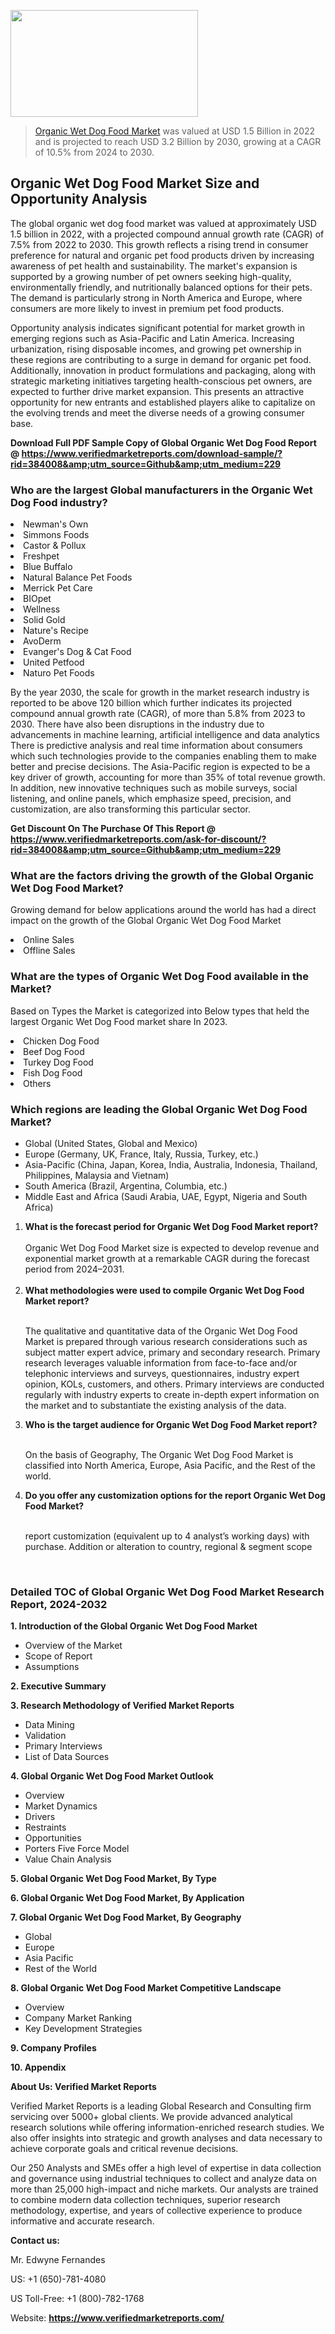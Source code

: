<img src="https://ffe5etoiles.com/wp-content/uploads/2024/12/MST1-300x171.png" alt="" width="300" height="171" class="alignnone size-medium wp-image-20088" /><blockquote><p><p><a href="https://www.verifiedmarketreports.com/download-sample/?rid=384008&utm_source=Github&utm_medium=229" target="_blank">Organic Wet Dog Food Market</a> was valued at USD 1.5 Billion in 2022 and is projected to reach USD 3.2 Billion by 2030, growing at a CAGR of 10.5% from 2024 to 2030.</p></blockquote><p><h2>Organic Wet Dog Food Market Size and Opportunity Analysis</h2><p>The global organic wet dog food market was valued at approximately USD 1.5 billion in 2022, with a projected compound annual growth rate (CAGR) of 7.5% from 2022 to 2030. This growth reflects a rising trend in consumer preference for natural and organic pet food products driven by increasing awareness of pet health and sustainability. The market's expansion is supported by a growing number of pet owners seeking high-quality, environmentally friendly, and nutritionally balanced options for their pets. The demand is particularly strong in North America and Europe, where consumers are more likely to invest in premium pet food products.</p><p>Opportunity analysis indicates significant potential for market growth in emerging regions such as Asia-Pacific and Latin America. Increasing urbanization, rising disposable incomes, and growing pet ownership in these regions are contributing to a surge in demand for organic pet food. Additionally, innovation in product formulations and packaging, along with strategic marketing initiatives targeting health-conscious pet owners, are expected to further drive market expansion. This presents an attractive opportunity for new entrants and established players alike to capitalize on the evolving trends and meet the diverse needs of a growing consumer base.</p></p><p class=""><strong>Download Full PDF Sample Copy of Global Organic Wet Dog Food Report @ <a href="https://www.verifiedmarketreports.com/download-sample/?rid=384008&amp;utm_source=Github&amp;utm_medium=229" target="_blank">https://www.verifiedmarketreports.com/download-sample/?rid=384008&amp;utm_source=Github&amp;utm_medium=229</a></strong></p><h3 id="" class="">Who are the largest Global manufacturers in the Organic Wet Dog Food industry?</h3><p><li>Newman's Own</li><li> Simmons Foods</li><li> Castor & Pollux</li><li> Freshpet</li><li> Blue Buffalo</li><li> Natural Balance Pet Foods</li><li> Merrick Pet Care</li><li> BIOpet</li><li> Wellness</li><li> Solid Gold</li><li> Nature's Recipe</li><li> AvoDerm</li><li> Evanger's Dog & Cat Food</li><li> United Petfood</li><li> Naturo Pet Foods</li></p><div class=""><div class="" dir="" data-message-author-role="" data-message-id="" data-message-model-slug=""><div class=""><div class=""><div class=""><div class="" dir="" data-message-author-role="" data-message-id="" data-message-model-slug=""><div class=""><div class=""><p>By the year 2030, the scale for growth in the market research industry is reported to be above 120 billion which further indicates its projected compound annual growth rate (CAGR), of more than 5.8% from 2023 to 2030. There have also been disruptions in the industry due to advancements in machine learning, artificial intelligence and data analytics There is predictive analysis and real time information about consumers which such technologies provide to the companies enabling them to make better and precise decisions. The Asia-Pacific region is expected to be a key driver of growth, accounting for more than 35% of total revenue growth. In addition, new innovative techniques such as mobile surveys, social listening, and online panels, which emphasize speed, precision, and customization, are also transforming this particular sector.</p><p><strong>Get Discount On The Purchase Of This Report @&nbsp; <a href="https://www.verifiedmarketreports.com/ask-for-discount/?rid=384008&amp;utm_source=Github&amp;utm_medium=229" target="_blank">https://www.verifiedmarketreports.com/ask-for-discount/?rid=384008&amp;utm_source=Github&amp;utm_medium=229</a></strong></p></div></div></div></div></div></div></div></div><h3 id="" class="">What are the factors driving the growth of the Global Organic Wet Dog Food Market?</h3><p id="" class="">Growing demand for below applications around the world has had a direct impact on the growth of the Global Organic Wet Dog Food Market</p><p id="" class=""><li>Online Sales</li><li> Offline Sales</li></p><h3 id="" class="">What are the types of Organic Wet Dog Food available in the Market?</h3><p id="" class="">Based on Types the Market is categorized into Below types that held the largest Organic Wet Dog Food market share In 2023.</p><p id="" class=""><li>Chicken Dog Food</li><li> Beef Dog Food</li><li> Turkey Dog Food</li><li> Fish Dog Food</li><li> Others</li></p><h3 id="" class="">Which regions are leading the Global Organic Wet Dog Food Market?</h3><ul><li>Global (United States, Global and Mexico)</li><li>Europe (Germany, UK, France, Italy, Russia, Turkey, etc.)</li><li>Asia-Pacific (China, Japan, Korea, India, Australia, Indonesia, Thailand, Philippines, Malaysia and Vietnam)</li><li>South America (Brazil, Argentina, Columbia, etc.)</li><li>Middle East and Africa (Saudi Arabia, UAE, Egypt, Nigeria and South Africa)</li></ul><p><ol><li><strong>What is the forecast period for Organic Wet Dog Food Market report?<br /></strong><br /><span data-sheets-root="1" data-sheets-value="{&quot;1&quot;:2,&quot;2&quot;:&quot;XXXX size is expected to develop revenue and exponential market growth at a remarkable CAGR during the forecast period from 2024&ndash;2030.&quot;}" data-sheets-userformat="{&quot;2&quot;:12674,&quot;4&quot;:{&quot;1&quot;:2,&quot;2&quot;:16776960},&quot;10&quot;:2,&quot;11&quot;:0,&quot;15&quot;:&quot;Arial&quot;,&quot;16&quot;:12}">Organic Wet Dog Food Market size is expected to develop revenue and exponential market growth at a remarkable CAGR during the forecast period from 2024&ndash;2031.</span><br /><br /></li><li><strong>What methodologies were used to compile Organic Wet Dog Food Market report?<br /><br /></strong><p>The qualitative and quantitative data of the&nbsp;Organic Wet Dog Food Market is prepared through various research considerations such as subject matter expert advice, primary and secondary research. Primary research leverages valuable information from face-to-face and/or telephonic interviews and surveys, questionnaires, industry expert opinion, KOLs, customers, and others. Primary interviews are conducted regularly with industry experts to create in-depth expert information on the market and to substantiate the existing analysis of the data.&nbsp;</p></li><li><strong>Who is the target audience for Organic Wet Dog Food Market report?<br /><br /></strong><p>On the basis of Geography, The&nbsp;Organic Wet Dog Food Market is classified into North America, Europe, Asia Pacific, and the Rest of the world.</p></li><li><strong>Do you offer any customization options for the report Organic Wet Dog Food Market?<br /><br /></strong><p>report customization (equivalent up to 4 analyst&rsquo;s working days) with purchase. Addition or alteration to country, regional &amp; segment scope</p><p>&nbsp;</p></li></ol></p><h3 id="" class="">Detailed TOC of Global Organic Wet Dog Food Market Research Report, 2024-2032</h3><p id="" class=""><strong>1. Introduction of the Global Organic Wet Dog Food Market</strong></p><ul><li>Overview of the Market</li><li>Scope of Report</li><li>Assumptions</li></ul><p id="" class=""><strong>2. Executive Summary</strong></p><p id="" class=""><strong>3. Research Methodology of&nbsp;Verified Market Reports</strong></p><ul><li>Data Mining</li><li>Validation</li><li>Primary Interviews</li><li>List of Data Sources</li></ul><p id="" class=""><strong>4. Global Organic Wet Dog Food Market Outlook</strong></p><ul><li>Overview</li><li>Market Dynamics</li><li>Drivers</li><li>Restraints</li><li>Opportunities</li><li>Porters Five Force Model</li><li>Value Chain Analysis</li></ul><p id="" class=""><strong>5. Global Organic Wet Dog Food Market, By&nbsp;Type</strong></p><p id="" class=""><strong>6. Global Organic Wet Dog Food Market, By Application</strong></p><p id="" class=""><strong>7. Global Organic Wet Dog Food Market, By Geography</strong></p><ul><li>Global</li><li>Europe</li><li>Asia Pacific</li><li>Rest of the World</li></ul><p id="" class=""><strong>8. Global Organic Wet Dog Food Market Competitive Landscape</strong></p><ul><li>Overview</li><li>Company Market Ranking</li><li>Key Development Strategies</li></ul><p id="" class=""><strong>9. Company Profiles</strong></p><p id="" class=""><strong>10. Appendix</strong></p><p id="" class=""><strong>About Us: Verified Market Reports</strong></p><p id="" class="">Verified Market Reports is a leading Global Research and Consulting firm servicing over 5000+ global clients. We provide advanced analytical research solutions while offering information-enriched research studies. We also offer insights into strategic and growth analyses and data necessary to achieve corporate goals and critical revenue decisions.</p><p id="" class="">Our 250 Analysts and SMEs offer a high level of expertise in data collection and governance using industrial techniques to collect and analyze data on more than 25,000 high-impact and niche markets. Our analysts are trained to combine modern data collection techniques, superior research methodology, expertise, and years of collective experience to produce informative and accurate research.</p><p id="" class=""><strong>Contact us:</strong></p><p id="" class="">Mr. Edwyne Fernandes</p><p id="" class="">US: +1 (650)-781-4080</p><p id="" class="">US Toll-Free: +1 (800)-782-1768</p><p id="" class="">Website: <a target="" data-test-app-aware-link=""><strong>https://www.verifiedmarketreports.com/</strong></a></p>
